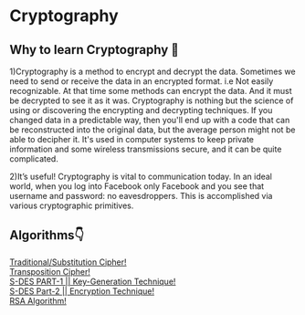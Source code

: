 # Cryptography

## Why to learn Cryptography 🤔

1)Cryptography is a method to encrypt and decrypt the data. Sometimes we need to send or receive the data in an encrypted format. i.e Not easily recognizable. At that time some methods can encrypt the data. And it must be decrypted to see it as it was. Cryptography is nothing but the science of using or discovering the encrypting and decrypting techniques.
If you changed data in a predictable way, then you'll end up with a code that can be reconstructed into the original data, but the average person might not be able to decipher it.
It's used in computer systems to keep private information and some wireless transmissions secure, and it can be quite complicated.

2)It’s useful! Cryptography is vital to communication today. In an ideal world, when you log into Facebook only Facebook and you see that username and password: no eavesdroppers. This is accomplished via various cryptographic primitives.

## Algorithms👇

[Traditional/Substitution Cipher!](https://www.youtube.com/watch?v=b2jBaSy9SNw&list=PLqKXJesd_TYorJ99etqohuRDuW75dj1OL&index=1)
<br>
[Transposition Cipher!](https://www.youtube.com/watch?v=Iyh270Jg1gg&list=PLqKXJesd_TYorJ99etqohuRDuW75dj1OL&index=2)
<br>
[S-DES PART-1 || Key-Generation Technique!](https://www.youtube.com/watch?v=Za1dxCKjB6A&list=PLqKXJesd_TYorJ99etqohuRDuW75dj1OL&index=3)
<br>
[S-DES Part-2 || Encryption Technique!](https://www.youtube.com/watch?v=LEyog82p7fQ&list=PLqKXJesd_TYorJ99etqohuRDuW75dj1OL&index=4)
<br>
[RSA Algorithm!](https://www.youtube.com/watch?v=369KqJYeYYs&list=PLqKXJesd_TYorJ99etqohuRDuW75dj1OL&index=5)
